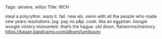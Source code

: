 Tags: ukraine, willys
Title: RICH
  
steal a polyrythm. warp it. fail. new als. swim with all the people who made new years resolutions. jog. pay no p&p. cook. like an egyptian. boogie woogie victory monument. that’s the hague. old dixon. flatworms/memory.
<https://kauan.bandcamp.com/album/lumikuuro> 